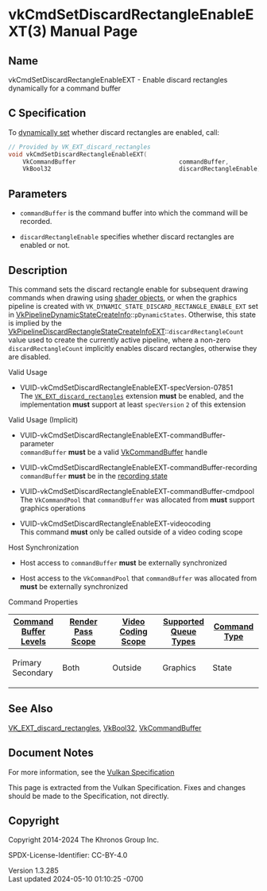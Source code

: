# vkCmdSetDiscardRectangleEnableEXT(3) Manual Page

## Name

vkCmdSetDiscardRectangleEnableEXT - Enable discard rectangles
dynamically for a command buffer



## <a href="#_c_specification" class="anchor"></a>C Specification

To <a
href="https://registry.khronos.org/vulkan/specs/1.3-extensions/html/vkspec.html#pipelines-dynamic-state"
target="_blank" rel="noopener">dynamically set</a> whether discard
rectangles are enabled, call:

``` c
// Provided by VK_EXT_discard_rectangles
void vkCmdSetDiscardRectangleEnableEXT(
    VkCommandBuffer                             commandBuffer,
    VkBool32                                    discardRectangleEnable);
```

## <a href="#_parameters" class="anchor"></a>Parameters

- `commandBuffer` is the command buffer into which the command will be
  recorded.

- `discardRectangleEnable` specifies whether discard rectangles are
  enabled or not.

## <a href="#_description" class="anchor"></a>Description

This command sets the discard rectangle enable for subsequent drawing
commands when drawing using <a
href="https://registry.khronos.org/vulkan/specs/1.3-extensions/html/vkspec.html#shaders-objects"
target="_blank" rel="noopener">shader objects</a>, or when the graphics
pipeline is created with `VK_DYNAMIC_STATE_DISCARD_RECTANGLE_ENABLE_EXT`
set in
[VkPipelineDynamicStateCreateInfo](https://registry.khronos.org/vulkan/specs/1.3-extensions/man/html/VkPipelineDynamicStateCreateInfo.html)::`pDynamicStates`.
Otherwise, this state is implied by the
[VkPipelineDiscardRectangleStateCreateInfoEXT](https://registry.khronos.org/vulkan/specs/1.3-extensions/man/html/VkPipelineDiscardRectangleStateCreateInfoEXT.html)::`discardRectangleCount`
value used to create the currently active pipeline, where a non-zero
`discardRectangleCount` implicitly enables discard rectangles, otherwise
they are disabled.

Valid Usage

- <a href="#VUID-vkCmdSetDiscardRectangleEnableEXT-specVersion-07851"
  id="VUID-vkCmdSetDiscardRectangleEnableEXT-specVersion-07851"></a>
  VUID-vkCmdSetDiscardRectangleEnableEXT-specVersion-07851  
  The [`VK_EXT_discard_rectangles`](https://registry.khronos.org/vulkan/specs/1.3-extensions/man/html/VK_EXT_discard_rectangles.html)
  extension **must** be enabled, and the implementation **must** support
  at least `specVersion` `2` of this extension

Valid Usage (Implicit)

- <a
  href="#VUID-vkCmdSetDiscardRectangleEnableEXT-commandBuffer-parameter"
  id="VUID-vkCmdSetDiscardRectangleEnableEXT-commandBuffer-parameter"></a>
  VUID-vkCmdSetDiscardRectangleEnableEXT-commandBuffer-parameter  
  `commandBuffer` **must** be a valid
  [VkCommandBuffer](https://registry.khronos.org/vulkan/specs/1.3-extensions/man/html/VkCommandBuffer.html) handle

- <a
  href="#VUID-vkCmdSetDiscardRectangleEnableEXT-commandBuffer-recording"
  id="VUID-vkCmdSetDiscardRectangleEnableEXT-commandBuffer-recording"></a>
  VUID-vkCmdSetDiscardRectangleEnableEXT-commandBuffer-recording  
  `commandBuffer` **must** be in the [recording
  state](#commandbuffers-lifecycle)

- <a href="#VUID-vkCmdSetDiscardRectangleEnableEXT-commandBuffer-cmdpool"
  id="VUID-vkCmdSetDiscardRectangleEnableEXT-commandBuffer-cmdpool"></a>
  VUID-vkCmdSetDiscardRectangleEnableEXT-commandBuffer-cmdpool  
  The `VkCommandPool` that `commandBuffer` was allocated from **must**
  support graphics operations

- <a href="#VUID-vkCmdSetDiscardRectangleEnableEXT-videocoding"
  id="VUID-vkCmdSetDiscardRectangleEnableEXT-videocoding"></a>
  VUID-vkCmdSetDiscardRectangleEnableEXT-videocoding  
  This command **must** only be called outside of a video coding scope

Host Synchronization

- Host access to `commandBuffer` **must** be externally synchronized

- Host access to the `VkCommandPool` that `commandBuffer` was allocated
  from **must** be externally synchronized

Command Properties

<table class="tableblock frame-all grid-all stretch">
<colgroup>
<col style="width: 20%" />
<col style="width: 20%" />
<col style="width: 20%" />
<col style="width: 20%" />
<col style="width: 20%" />
</colgroup>
<thead>
<tr class="header">
<th class="tableblock halign-left valign-top"><a
href="#VkCommandBufferLevel">Command Buffer Levels</a></th>
<th class="tableblock halign-left valign-top"><a
href="#vkCmdBeginRenderPass">Render Pass Scope</a></th>
<th class="tableblock halign-left valign-top"><a
href="#vkCmdBeginVideoCodingKHR">Video Coding Scope</a></th>
<th class="tableblock halign-left valign-top"><a
href="#VkQueueFlagBits">Supported Queue Types</a></th>
<th class="tableblock halign-left valign-top"><a
href="#fundamentals-queueoperation-command-types">Command Type</a></th>
</tr>
</thead>
<tbody>
<tr class="odd">
<td class="tableblock halign-left valign-top"><p>Primary<br />
Secondary</p></td>
<td class="tableblock halign-left valign-top"><p>Both</p></td>
<td class="tableblock halign-left valign-top"><p>Outside</p></td>
<td class="tableblock halign-left valign-top"><p>Graphics</p></td>
<td class="tableblock halign-left valign-top"><p>State</p></td>
</tr>
</tbody>
</table>

## <a href="#_see_also" class="anchor"></a>See Also

[VK_EXT_discard_rectangles](https://registry.khronos.org/vulkan/specs/1.3-extensions/man/html/VK_EXT_discard_rectangles.html),
[VkBool32](https://registry.khronos.org/vulkan/specs/1.3-extensions/man/html/VkBool32.html), [VkCommandBuffer](https://registry.khronos.org/vulkan/specs/1.3-extensions/man/html/VkCommandBuffer.html)

## <a href="#_document_notes" class="anchor"></a>Document Notes

For more information, see the <a
href="https://registry.khronos.org/vulkan/specs/1.3-extensions/html/vkspec.html#vkCmdSetDiscardRectangleEnableEXT"
target="_blank" rel="noopener">Vulkan Specification</a>

This page is extracted from the Vulkan Specification. Fixes and changes
should be made to the Specification, not directly.

## <a href="#_copyright" class="anchor"></a>Copyright

Copyright 2014-2024 The Khronos Group Inc.

SPDX-License-Identifier: CC-BY-4.0

Version 1.3.285  
Last updated 2024-05-10 01:10:25 -0700
